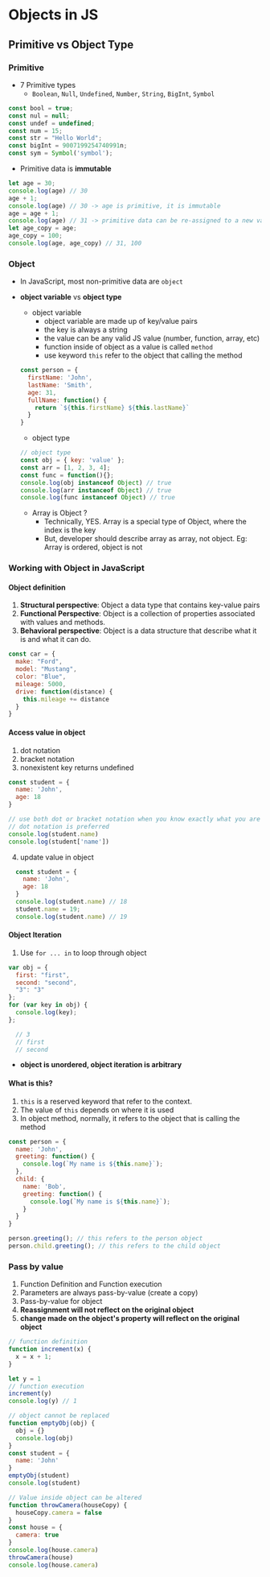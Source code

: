 # Objects in JS

## Primitive vs Object Type
### Primitive
- 7 Primitive types
  - `Boolean`, `Null`, `Undefined`, `Number`, `String`, `BigInt`, `Symbol`

```js
const bool = true;
const nul = null;
const undef = undefined;
const num = 15;
const str = "Hello World";
const bigInt = 9007199254740991n;
const sym = Symbol('symbol');
```
- Primitive data is **immutable**
```js
let age = 30;
console.log(age) // 30
age + 1;
console.log(age) // 30 -> age is primitive, it is immutable
age = age + 1;
console.log(age) // 31 -> primitive data can be re-assigned to a new value
let age_copy = age;
age_copy = 100;
console.log(age, age_copy) // 31, 100
```
### Object
- In JavaScript, most non-primitive data are `object`
- **object variable** vs **object type**
  - object variable
    - object variable are made up of key/value pairs
    - the key is always a string
    - the value can be any valid JS value (number, function, array, etc)
    - function inside of object as a value is called `method`
    - use keyword `this` refer to the object that calling the method

  ```js
  const person = {
    firstName: 'John',
    lastName: 'Smith',
    age: 31,
    fullName: function() {
      return `${this.firstName} ${this.lastName}`
    }
  }
  ```
  - object type

  ```js
  // object type
  const obj = { key: 'value' };
  const arr = [1, 2, 3, 4];
  const func = function(){};
  console.log(obj instanceof Object) // true
  console.log(arr instanceof Object) // true
  console.log(func instanceof Object) // true
  ```

  - Array is Object ?
    - Technically, YES. Array is a special type of Object, where the index is the key
    - But, developer should describe array as array, not object. Eg: Array is ordered, object is not

### Working with Object in JavaScript

#### Object definition
1. **Structural perspective**: Object a data type that contains key-value pairs
2. **Functional Perspective**: Object is a collection of properties associated with values and methods.
3. **Behavioral perspective**: Object is a data structure that describe what it is and what it can do.

```js
const car = {
  make: "Ford",
  model: "Mustang",
  color: "Blue",
  mileage: 5000,
  drive: function(distance) {
    this.mileage += distance
  }
}
```

#### Access value in object
1. dot notation
2. bracket notation
3. nonexistent key returns undefined

  ```js
  const student = {
    name: 'John',
    age: 18
  }

  // use both dot or bracket notation when you know exactly what you are looking for
  // dot notation is preferred
  console.log(student.name)
  console.log(student['name'])
  ```
4. update value in object
  ```js
    const student = {
      name: 'John',
      age: 18
    }
    console.log(student.name) // 18
    student.name = 19;
    console.log(student.name) // 19
  ```

#### Object Iteration
1. Use `for ... in` to loop through object
  ```js
  var obj = {
    first: "first",
    second: "second",
    "3": "3"
  };
  for (var key in obj) {
    console.log(key);
  };

    // 3
    // first
    // second
  ```
  - **object is unordered, object iteration is arbitrary**

#### What is this?
1. `this` is a reserved keyword that refer to the context.
2. The value of `this` depends on where it is used
3. In object method, normally, it refers to the object that is calling the method

```js
const person = {
  name: 'John',
  greeting: function() {
    console.log(`My name is ${this.name}`);
  },
  child: {
    name: 'Bob',
    greeting: function() {
      console.log(`My name is ${this.name}`);
    }
  }
}

person.greeting(); // this refers to the person object
person.child.greeting(); // this refers to the child object
```

### Pass by value
1. Function Definition and Function execution
2. Parameters are always pass-by-value (create a copy)
3. Pass-by-value for object
  1. **Reassignment will not reflect on the original object**
  2. **change made on the object's property will reflect on the original object**

```js
// function definition
function increment(x) {
  x = x + 1;
}

let y = 1
// function execution
increment(y)
console.log(y) // 1

// object cannot be replaced
function emptyObj(obj) {
  obj = {}
  console.log(obj)
}
const student = {
  name: 'John'
}
emptyObj(student)
console.log(student)

// Value inside object can be altered
function throwCamera(houseCopy) {
  houseCopy.camera = false
}
const house = {
  camera: true
}
console.log(house.camera)
throwCamera(house)
console.log(house.camera)
```






